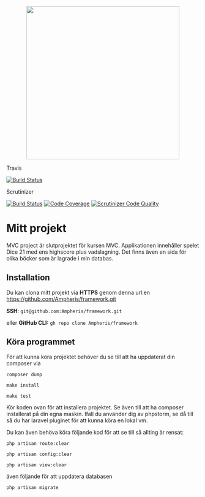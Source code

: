 <p align="center"><a href="https://laravel.com" target="_blank"><img src="https://raw.githubusercontent.com/laravel/art/master/logo-lockup/5%20SVG/2%20CMYK/1%20Full%20Color/laravel-logolockup-cmyk-red.svg" width="400"></a></p>

<p>Travis</p>

[![Build Status](https://travis-ci.com/Ampheris/mvc_project.svg?branch=main)](https://www.travis-ci.com/canax/router)

<p>Scrutinizer</p>

[![Build Status](https://scrutinizer-ci.com/g/Ampheris/framework/badges/build.png?b=main)](https://scrutinizer-ci.com/g/canax/database/build-status/master) [![Code Coverage](https://scrutinizer-ci.com/g/Ampheris/framework/badges/coverage.png?b=main)](https://scrutinizer-ci.com/g/canax/router/?branch=master) [![Scrutinizer Code Quality](https://scrutinizer-ci.com/g/Ampheris/framework/badges/quality-score.png?b=main)](https://scrutinizer-ci.com/g/canax/database/?branch=master)

# Mitt projekt

MVC project är slutprojektet för kursen MVC. Applikationen innehåller spelet Dice 21 med ens highscore plus vadslagning.
Det finns även en sida för olika böcker som är lagrade i min databas.

## Installation

Du kan clona mitt projekt via **HTTPS** genom denna url:en
https://github.com/Ampheris/framework.git

**SSH**:
`git@github.com:Ampheris/framework.git`

eller **GitHub CLI:**
`gh repo clone Ampheris/framework`

## Köra programmet
För att kunna köra projektet behöver du se till att ha uppdaterat din composer via

`composer dump`

`make install`

`make test`

Kör koden ovan för att installera projektet. Se även till att ha composer installerat på din egna maskin. Ifall du
använder dig av phpstorm, se då till så du har laravel pluginet för att kunna köra en lokal vm.

Du kan även behöva köra följande kod för att se till så allting är rensat:

`php artisan route:clear`

`php artisan config:clear`

`php artisan view:clear`

även följande för att uppdatera databasen

`php artisan migrate`

